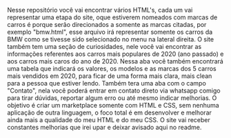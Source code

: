 Nesse repositório você vai encontrar vários HTML's, cada um vai representar uma etapa do site, oque estiverem nomeados com marcas de carros é porque serão direcionados a somente
as marcas citadas, por exemplo "bmw.html", esse arquivo irá representar somente os carros da BMW como se tivesse sido selecionado no menu na lateral direita.
O site também tem uma seção de curiosidades, nele você vai encontrar as informações referentes aos carros mais populares de 2020 (ano passado) e aos carros mais caros do ano de
2020. Nessa aba você também encontrará uma tabela que indicará os valores, os modelos e as marcas dos 5 carros mais vendidos em 2020, para ficar de uma forma mais clara, mais clean
para a pessoa que estiver lendo.
Também tera uma aba com o campo "Contato", nela você poderá entrar em contato direto via whatsapp comigo para tirar dúvidas, reportar algum erro ou até mesmo indicar melhorias.
O objetivo é criar um marketplace somente com HTML e CSS, sem nenhuma aplicação de outra linguagem, o foco total é em desenvolver e melhorar ainda mais a qualidade do meu HTML e do
meu CSS. O site vai receber constantes melhorias que irei upar e deixar avisado aqui no readme.
